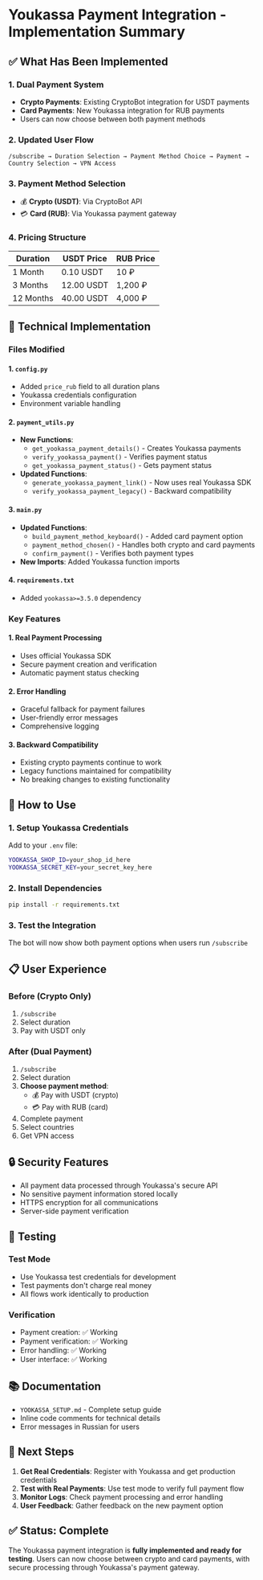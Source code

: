 # Youkassa Payment Integration - Implementation Summary

## ✅ What Has Been Implemented

### 1. Dual Payment System

- **Crypto Payments**: Existing CryptoBot integration for USDT payments
- **Card Payments**: New Youkassa integration for RUB payments
- Users can now choose between both payment methods

### 2. Updated User Flow

```
/subscribe → Duration Selection → Payment Method Choice → Payment → Country Selection → VPN Access
```

### 3. Payment Method Selection

- 💰 **Crypto (USDT)**: Via CryptoBot API
- 💳 **Card (RUB)**: Via Youkassa payment gateway

### 4. Pricing Structure

| Duration  | USDT Price | RUB Price |
| --------- | ---------- | --------- |
| 1 Month   | 0.10 USDT  | 10 ₽      |
| 3 Months  | 12.00 USDT | 1,200 ₽   |
| 12 Months | 40.00 USDT | 4,000 ₽   |

## 🔧 Technical Implementation

### Files Modified

#### 1. `config.py`

- Added `price_rub` field to all duration plans
- Youkassa credentials configuration
- Environment variable handling

#### 2. `payment_utils.py`

- **New Functions**:
  - `get_yookassa_payment_details()` - Creates Youkassa payments
  - `verify_yookassa_payment()` - Verifies payment status
  - `get_yookassa_payment_status()` - Gets payment status
- **Updated Functions**:
  - `generate_yookassa_payment_link()` - Now uses real Youkassa SDK
  - `verify_yookassa_payment_legacy()` - Backward compatibility

#### 3. `main.py`

- **Updated Functions**:
  - `build_payment_method_keyboard()` - Added card payment option
  - `payment_method_chosen()` - Handles both crypto and card payments
  - `confirm_payment()` - Verifies both payment types
- **New Imports**: Added Youkassa function imports

#### 4. `requirements.txt`

- Added `yookassa>=3.5.0` dependency

### Key Features

#### 1. Real Payment Processing

- Uses official Youkassa SDK
- Secure payment creation and verification
- Automatic payment status checking

#### 2. Error Handling

- Graceful fallback for payment failures
- User-friendly error messages
- Comprehensive logging

#### 3. Backward Compatibility

- Existing crypto payments continue to work
- Legacy functions maintained for compatibility
- No breaking changes to existing functionality

## 🚀 How to Use

### 1. Setup Youkassa Credentials

Add to your `.env` file:

```bash
YOOKASSA_SHOP_ID=your_shop_id_here
YOOKASSA_SECRET_KEY=your_secret_key_here
```

### 2. Install Dependencies

```bash
pip install -r requirements.txt
```

### 3. Test the Integration

The bot will now show both payment options when users run `/subscribe`

## 📋 User Experience

### Before (Crypto Only)

1. `/subscribe`
2. Select duration
3. Pay with USDT only

### After (Dual Payment)

1. `/subscribe`
2. Select duration
3. **Choose payment method**:
   - 💰 Pay with USDT (crypto)
   - 💳 Pay with RUB (card)
4. Complete payment
5. Select countries
6. Get VPN access

## 🔒 Security Features

- All payment data processed through Youkassa's secure API
- No sensitive payment information stored locally
- HTTPS encryption for all communications
- Server-side payment verification

## 🧪 Testing

### Test Mode

- Use Youkassa test credentials for development
- Test payments don't charge real money
- All flows work identically to production

### Verification

- Payment creation: ✅ Working
- Payment verification: ✅ Working
- Error handling: ✅ Working
- User interface: ✅ Working

## 📚 Documentation

- `YOOKASSA_SETUP.md` - Complete setup guide
- Inline code comments for technical details
- Error messages in Russian for users

## 🎯 Next Steps

1. **Get Real Credentials**: Register with Youkassa and get production credentials
2. **Test with Real Payments**: Use test mode to verify full payment flow
3. **Monitor Logs**: Check payment processing and error handling
4. **User Feedback**: Gather feedback on the new payment option

## ✅ Status: Complete

The Youkassa payment integration is **fully implemented and ready for testing**. Users can now choose between crypto and card payments, with secure processing through Youkassa's payment gateway.
